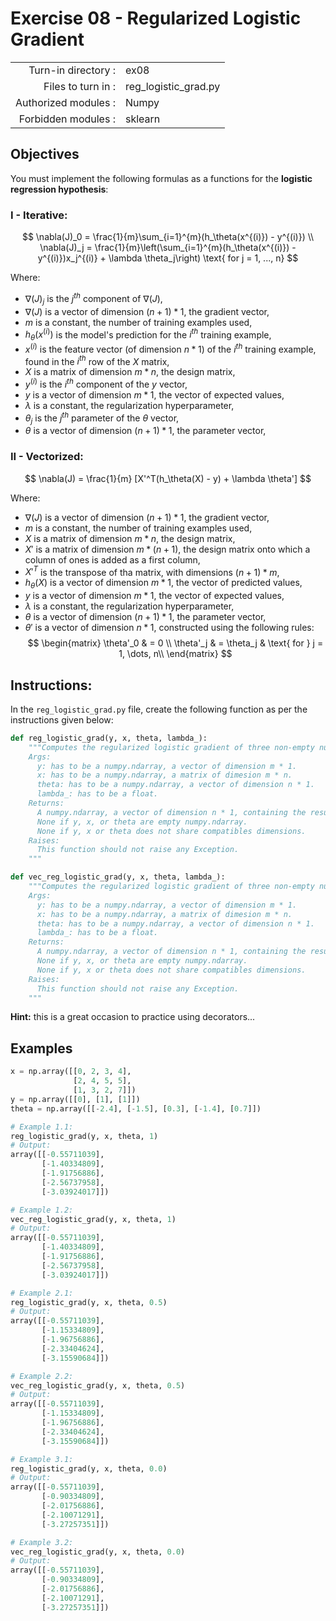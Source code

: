 # Exercise 08 - Regularized Logistic Gradient

|                         |                    |
| -----------------------:| ------------------ |
|   Turn-in directory :   |  ex08              |
|   Files to turn in :    |  reg_logistic_grad.py|
|   Authorized modules :  |  Numpy             |
|   Forbidden modules :   |  sklearn           |

## Objectives 
You must implement the following formulas as a functions for the **logistic regression hypothesis**:

### I - Iterative:
$$
\nabla(J)_0 = \frac{1}{m}\sum_{i=1}^{m}(h_\theta(x^{(i)}) - y^{(i)}) \\
\nabla(J)_j = \frac{1}{m}\left(\sum_{i=1}^{m}(h_\theta(x^{(i)}) - y^{(i)})x_j^{(i)} + \lambda \theta_j\right) \text{ for j = 1, ..., n}
$$

Where:  
- $\nabla(J)_j$ is the $j^{th}$ component of $\nabla(J)$,
- $\nabla(J)$ is a vector of dimension $(n + 1) * 1$, the gradient vector,
- $m$ is a constant, the number of training examples used,
- $h_\theta(x^{(i)})$ is the model's prediction for the $i^{th}$ training example,
- $x^{(i)}$ is the feature vector (of dimension $n * 1$) of the $i^{th}$ training example, found in the $i^{th}$ row of the $X$ matrix,
- $X$ is a matrix of dimension $m * n$, the design matrix,
- $y^{(i)}$ is the $i^{th}$ component of the $y$ vector,
- $y$ is a vector of dimension $m * 1$, the vector of expected values,
- $\lambda$ is a constant, the regularization hyperparameter,
- $\theta_j$ is the $j^{th}$ parameter of the $\theta$ vector,
- $\theta$ is a vector of dimension $(n + 1) * 1$, the parameter vector,

### II - Vectorized:
$$
\nabla(J) = \frac{1}{m} [X'^T(h_\theta(X) - y) + \lambda \theta']
$$  

Where:  
- $\nabla(J)$ is a vector of dimension $(n + 1) * 1$, the gradient vector,
- $m$ is a constant, the number of training examples used,
- $X$ is a matrix of dimension $m * n$, the design matrix,
- $X'$ is a matrix of dimension $m * (n + 1)$, the design matrix onto which a column of ones is added as a first column,
- $X'^T$ is the transpose of tha matrix, with dimensions $(n + 1) * m$,
- $h_\theta(X)$ is a vector of dimension $m * 1$, the vector of predicted values, 
- $y$ is a vector of dimension $m * 1$, the vector of expected values,
- $\lambda$ is a constant, the regularization hyperparameter,
- $\theta$ is a vector of dimension $(n + 1) * 1$, the parameter vector,
- $\theta'$ is a vector of dimension $n * 1$, constructed using the following rules: 
$$
\begin{matrix}
\theta'_0 & =  0 \\
\theta'_j & =  \theta_j & \text{ for } j = 1, \dots, n\\    
\end{matrix}
$$


## Instructions:
In the `reg_logistic_grad.py` file, create the following function as per the instructions given below:
```python
def reg_logistic_grad(y, x, theta, lambda_):
    """Computes the regularized logistic gradient of three non-empty numpy.ndarray, with two for-loops. The three arrays must have compatible dimensions.
    Args:
      y: has to be a numpy.ndarray, a vector of dimension m * 1.
      x: has to be a numpy.ndarray, a matrix of dimesion m * n.
      theta: has to be a numpy.ndarray, a vector of dimension n * 1.
      lambda_: has to be a float.
    Returns:
      A numpy.ndarray, a vector of dimension n * 1, containing the results of the formula for all j.
      None if y, x, or theta are empty numpy.ndarray.
      None if y, x or theta does not share compatibles dimensions.
    Raises:
      This function should not raise any Exception.
    """

def vec_reg_logistic_grad(y, x, theta, lambda_):
    """Computes the regularized logistic gradient of three non-empty numpy.ndarray, without any for-loop. The three arrays must have compatible dimensions.
    Args:
      y: has to be a numpy.ndarray, a vector of dimension m * 1.
      x: has to be a numpy.ndarray, a matrix of dimesion m * n.
      theta: has to be a numpy.ndarray, a vector of dimension n * 1.
      lambda_: has to be a float.
    Returns:
      A numpy.ndarray, a vector of dimension n * 1, containing the results of the formula for all j.
      None if y, x, or theta are empty numpy.ndarray.
      None if y, x or theta does not share compatibles dimensions.
    Raises:
      This function should not raise any Exception.
    """
```
**Hint:** this is a great occasion to practice using decorators...

## Examples
```python
x = np.array([[0, 2, 3, 4], 
              [2, 4, 5, 5], 
              [1, 3, 2, 7]])
y = np.array([[0], [1], [1]])
theta = np.array([[-2.4], [-1.5], [0.3], [-1.4], [0.7]])

# Example 1.1:
reg_logistic_grad(y, x, theta, 1)
# Output:
array([[-0.55711039],
       [-1.40334809],
       [-1.91756886],
       [-2.56737958],
       [-3.03924017]])

# Example 1.2:
vec_reg_logistic_grad(y, x, theta, 1)
# Output:
array([[-0.55711039],
       [-1.40334809],
       [-1.91756886],
       [-2.56737958],
       [-3.03924017]])

# Example 2.1:
reg_logistic_grad(y, x, theta, 0.5)
# Output:
array([[-0.55711039],
       [-1.15334809],
       [-1.96756886],
       [-2.33404624],
       [-3.15590684]])

# Example 2.2:
vec_reg_logistic_grad(y, x, theta, 0.5)
# Output:
array([[-0.55711039],
       [-1.15334809],
       [-1.96756886],
       [-2.33404624],
       [-3.15590684]])

# Example 3.1:
reg_logistic_grad(y, x, theta, 0.0)
# Output:
array([[-0.55711039],
       [-0.90334809],
       [-2.01756886],
       [-2.10071291],
       [-3.27257351]])

# Example 3.2:
vec_reg_logistic_grad(y, x, theta, 0.0)
# Output:
array([[-0.55711039],
       [-0.90334809],
       [-2.01756886],
       [-2.10071291],
       [-3.27257351]])
```
